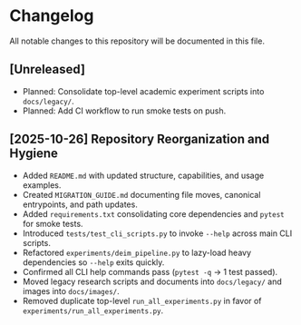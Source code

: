 # Changelog

All notable changes to this repository will be documented in this file.

## [Unreleased]
- Planned: Consolidate top-level academic experiment scripts into `docs/legacy/`.
- Planned: Add CI workflow to run smoke tests on push.

## [2025-10-26] Repository Reorganization and Hygiene
- Added `README.md` with updated structure, capabilities, and usage examples.
- Created `MIGRATION_GUIDE.md` documenting file moves, canonical entrypoints, and path updates.
- Added `requirements.txt` consolidating core dependencies and `pytest` for smoke tests.
- Introduced `tests/test_cli_scripts.py` to invoke `--help` across main CLI scripts.
- Refactored `experiments/deim_pipeline.py` to lazy-load heavy dependencies so `--help` exits quickly.
- Confirmed all CLI help commands pass (`pytest -q` → 1 test passed).
- Moved legacy research scripts and documents into `docs/legacy/` and images into `docs/images/`.
- Removed duplicate top-level `run_all_experiments.py` in favor of `experiments/run_all_experiments.py`.